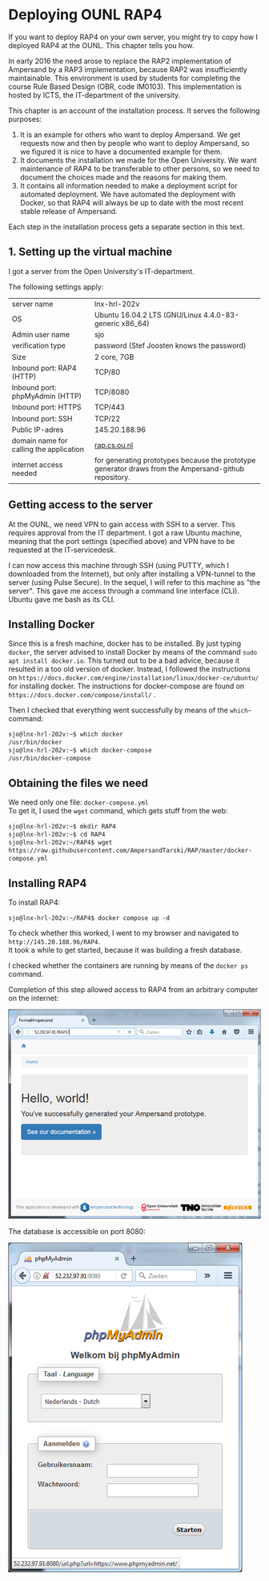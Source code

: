 # Deploying OUNL RAP4

If you want to deploy RAP4 on your own server, you might try to copy how I deployed RAP4 at the OUNL. This chapter tells you how.

In early 2016 the need arose to replace the RAP2 implementation of Ampersand by a RAP3 implementation, because RAP2 was insufficiently maintainable. This environment is used by students for completing the course Rule Based Design \(OBR, code IM0103\). This implementation is hosted by ICTS, the IT-department of the university.

This chapter is an account of the installation process. It serves the following purposes:

1. It is an example for others who want to deploy Ampersand. We get requests now and then by people who want to deploy Ampersand, so we figured it is nice to have a documented example for them.
2. It documents the installation we made for the Open University. We want maintenance of RAP4 to be transferable to other persons, so we need to document the choices made and the reasons for making them.
3. It contains all information needed to make a deployment script for automated deployment. We have automated the deployment with Docker, so that RAP4 will always be up to date with the most recent stable release of Ampersand.

Each step in the installation process gets a separate section in this text.

## 1. Setting up the virtual machine

I got a server from the Open University's IT-department.

The following settings apply:

|  |  |
| :--- | :--- |
| server name | lnx-hrl-202v |
| OS | Ubuntu 16.04.2 LTS \(GNU/Linux 4.4.0-83-generic x86\_64\) |
| Admin user name | sjo |
| verification type | password \(Stef Joosten knows the password\) |
| Size | 2 core, 7GB |
| Inbound port: RAP4 \(HTTP\) | TCP/80 |
| Inbound port: phpMyAdmin \(HTTP\) | TCP/8080 |
| Inbound port: HTTPS | TCP/443 |
| Inbound port: SSH | TCP/22 |
| Public IP-adres | 145.20.188.96 |
| domain name for calling the application | [rap.cs.ou.nl](https://rap.cs.ou.nl) |
| internet access needed | for generating prototypes because the prototype generator draws from the Ampersand-github repository. |

## Getting access to the server

At the OUNL, we need VPN to gain access with SSH to a server. This requires approval from the IT department. I got a raw Ubuntu machine, meaning that the port settings \(specified above\) and VPN have to be requested at the IT-servicedesk.

I can now access this machine through SSH \(using PUTTY, which I downloaded from the Internet\), but only after installing a VPN-tunnel to the server \(using Pulse Secure\). In the sequel, I will refer to this machine as "the server". This gave me access through a command line interface \(CLI\). Ubuntu gave me bash as its CLI.

## Installing Docker

Since this is a fresh machine, docker has to be installed. By just typing `docker`, the server advised to install Docker by means of the command `sudo apt install docker.io`. This turned out to be a bad advice, because it resulted in a too old version of docker. Instead, I followed the instructions on `https://docs.docker.com/engine/installation/linux/docker-ce/ubuntu/` for installing docker. The instructions for docker-compose are found on `https://docs.docker.com/compose/install/` .

Then I checked that everything went successfully by means of the `which`-command:

```text
sjo@lnx-hrl-202v:~$ which docker
/usr/bin/docker
sjo@lnx-hrl-202v:~$ which docker-compose
/usr/bin/docker-compose
```

## Obtaining the files we need

We need only one file: `docker-compose.yml`  
To get it, I used the `wget` command, which gets stuff from the web:

```text
sjo@lnx-hrl-202v:~$ mkdir RAP4
sjo@lnx-hrl-202v:~$ cd RAP4
sjo@lnx-hrl-202v:~/RAP4$ wget https://raw.githubusercontent.com/AmpersandTarski/RAP/master/docker-compose.yml
```

## Installing RAP4

To install RAP4:

```text
sjo@lnx-hrl-202v:~/RAP4$ docker compose up -d
```

To check whether this worked, I went to my browser and navigated to `http://145.20.188.96/RAP4`.  
It took a while to get started, because it was building a fresh database.

I checked whether the containers are running by means of the `docker ps` command.

Completion of this step allowed access to RAP4 from an arbitrary computer on the internet:

![](../.gitbook/assets/import%20%281%29.png)

The database is accessible on port 8080:

![](../.gitbook/assets/phpmyadmin%20%281%29%20%281%29.png)

